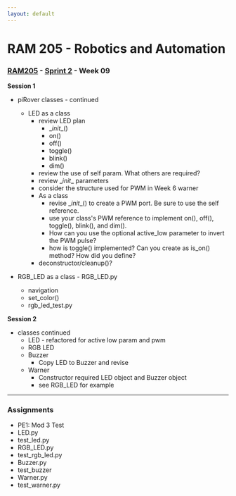```yaml
---
layout: default
---
```


# RAM 205 - Robotics and Automation

### [RAM205](../../) - [Sprint 2](../) - Week 09


**Session 1**

- piRover classes - continued
  - LED as a class
    - review LED plan
      - \__init__()
      - on()
      - off()
      - toggle()
      - blink()
      - dim()
    - review the use of self param. What others are required?
    - review \__init__ parameters
    - consider the structure used for PWM in Week 6 warner
    - As a class
      - revise \__init__() to create a PWM port. Be sure to use the self reference.
      - use your class's PWM reference to implement on(), off(), toggle(), blink(), and dim().
      - How can you use the optional active_low parameter to invert the PWM pulse?
      - how is toggle() implemented? Can you create as is_on() method? How did you define?
    - deconstructor/cleanup()?

- RGB_LED as a class - RGB_LED.py
  - navigation
  - set_color()
  - rgb_led_test.py 

**Session 2**

- classes continued
  - LED - refactored for active low param and pwm
  - RGB LED
  - Buzzer
    - Copy LED to Buzzer and revise
  - Warner
    - Constructor required LED object and Buzzer object
    - see RGB_LED for example
  
---

### Assignments

- PE1: Mod 3 Test
- LED.py 
- test_led.py
- RGB_LED.py
- test_rgb_led.py
- Buzzer.py
- test_buzzer
- Warner.py
- test_warner.py 

<!-- - Servo.py
- test_servo.py
- Gimbal.py
- gimbal_test.py -->

